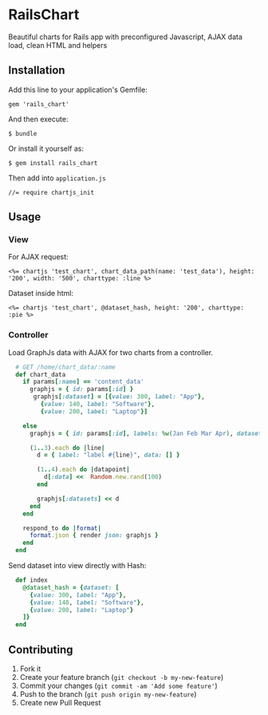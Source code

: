 # RailsChart

Beautiful charts for Rails app with preconfigured Javascript, AJAX data load, clean HTML and helpers

## Installation

Add this line to your application's Gemfile:

    gem 'rails_chart'

And then execute:

    $ bundle

Or install it yourself as:

    $ gem install rails_chart

Then add into `application.js`

    //= require chartjs_init

## Usage

### View

For AJAX request:

    <%= chartjs 'test_chart', chart_data_path(name: 'test_data'), height: '200', width: '500', charttype: :line %>

Dataset inside html:

    <%= chartjs 'test_chart', @dataset_hash, height: '200', charttype: :pie %>

### Controller

Load GraphJs data with AJAX for two charts from a controller.

```ruby
  # GET /home/chart_data/:name
  def chart_data
    if params[:name] == 'content_data'
      graphjs = { id: params[:id] }
       graphjs[:dataset] = [{value: 300, label: "App"},
         {value: 140, label: "Software"},
         {value: 200, label: "Laptop"}]

    else
      graphjs = { id: params[:id], labels: %w(Jan Feb Mar Apr), datasets: [] }

      (1..3).each do |line|
        d = { label: "label #{line}", data: [] }

        (1..4).each do |datapoint|
          d[:data] <<  Random.new.rand(100)
        end

        graphjs[:datasets] << d
      end
    end

    respond_to do |format|
      format.json { render json: graphjs }
    end
  end
```

Send dataset into view directly with Hash:

```ruby
  def index
    @dataset_hash = {dataset: [
      {value: 300, label: "App"},
      {value: 140, label: "Software"},
      {value: 200, label: "Laptop"}
    ]}
  end
```
## Contributing

1. Fork it
2. Create your feature branch (`git checkout -b my-new-feature`)
3. Commit your changes (`git commit -am 'Add some feature'`)
4. Push to the branch (`git push origin my-new-feature`)
5. Create new Pull Request
